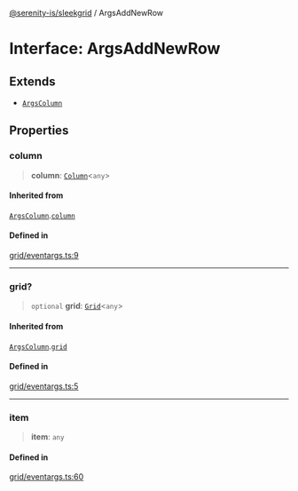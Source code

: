 [@serenity-is/sleekgrid](../README.md) / ArgsAddNewRow

# Interface: ArgsAddNewRow

## Extends

- [`ArgsColumn`](ArgsColumn.md)

## Properties

### column

> **column**: [`Column`](Column.md)\<`any`\>

#### Inherited from

[`ArgsColumn`](ArgsColumn.md).[`column`](ArgsColumn.md#column)

#### Defined in

[grid/eventargs.ts:9](https://github.com/serenity-is/sleekgrid/blob/master/src/grid/eventargs.ts#L9)

***

### grid?

> `optional` **grid**: [`Grid`](../classes/Grid.md)\<`any`\>

#### Inherited from

[`ArgsColumn`](ArgsColumn.md).[`grid`](ArgsColumn.md#grid)

#### Defined in

[grid/eventargs.ts:5](https://github.com/serenity-is/sleekgrid/blob/master/src/grid/eventargs.ts#L5)

***

### item

> **item**: `any`

#### Defined in

[grid/eventargs.ts:60](https://github.com/serenity-is/sleekgrid/blob/master/src/grid/eventargs.ts#L60)
